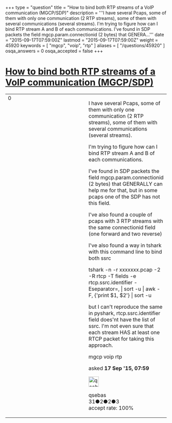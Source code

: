 +++
type = "question"
title = "How to bind both RTP streams of a VoIP communication (MGCP/SDP)"
description = '''I have several Pcaps, some of them with only one communication (2 RTP streams), some of them with several communications (several streams). I&#x27;m trying to figure how can I bind RTP stream A and B of each communications. I&#x27;ve found in SDP packets the field mgcp.param.connectionid (2 bytes) that GENERA...'''
date = "2015-09-17T07:59:00Z"
lastmod = "2015-09-17T07:59:00Z"
weight = 45920
keywords = [ "mgcp", "voip", "rtp" ]
aliases = [ "/questions/45920" ]
osqa_answers = 0
osqa_accepted = false
+++

<div class="headNormal">

# [How to bind both RTP streams of a VoIP communication (MGCP/SDP)](/questions/45920/how-to-bind-both-rtp-streams-of-a-voip-communication-mgcpsdp)

</div>

<div id="main-body">

<div id="askform">

<table id="question-table" style="width:100%;"><colgroup><col style="width: 50%" /><col style="width: 50%" /></colgroup><tbody><tr class="odd"><td style="width: 30px; vertical-align: top"><div class="vote-buttons"><span id="post-45920-upvote" class="ajax-command post-vote up" rel="nofollow" title="I like this post (click again to cancel)"> </span><div id="post-45920-score" class="post-score" title="current number of votes">0</div><span id="post-45920-downvote" class="ajax-command post-vote down" rel="nofollow" title="I dont like this post (click again to cancel)"> </span> <span id="favorite-mark" class="ajax-command favorite-mark" rel="nofollow" title="mark/unmark this question as favorite (click again to cancel)"> </span><div id="favorite-count" class="favorite-count"></div></div></td><td><div id="item-right"><div class="question-body"><p>I have several Pcaps, some of them with only one communication (2 RTP streams), some of them with several communications (several streams).</p><p>I'm trying to figure how can I bind RTP stream A and B of each communications.</p><p>I've found in SDP packets the field mgcp.param.connectionid (2 bytes) that GENERALLY can help me for that, but in some pcaps one of the SDP has not this field.</p><p>I've also found a couple of pcaps with 3 RTP streams with the same connectionid field (one forward and two reverse)</p><p>I've also found a way in tshark with this command line to bind both ssrc</p><p>tshark -n -r xxxxxxx.pcap -2 -R rtcp -T fields -e rtcp.ssrc.identifier -Eseparator=, | sort -u | awk -F, {'print $1, $2'} | sort -u</p><p>but I can't reproduce the same in pyshark, rtcp.ssrc.identifier field does'nt have the list of ssrc. I'm not even sure that each stream HAS at least one RTCP packet for taking this approach.</p></div><div id="question-tags" class="tags-container tags"><span class="post-tag tag-link-mgcp" rel="tag" title="see questions tagged &#39;mgcp&#39;">mgcp</span> <span class="post-tag tag-link-voip" rel="tag" title="see questions tagged &#39;voip&#39;">voip</span> <span class="post-tag tag-link-rtp" rel="tag" title="see questions tagged &#39;rtp&#39;">rtp</span></div><div id="question-controls" class="post-controls"></div><div class="post-update-info-container"><div class="post-update-info post-update-info-user"><p>asked <strong>17 Sep '15, 07:59</strong></p><img src="https://secure.gravatar.com/avatar/47164287da0e0d6aec8ee380f9237932?s=32&amp;d=identicon&amp;r=g" class="gravatar" width="32" height="32" alt="qsebas&#39;s gravatar image" /><p><span>qsebas</span><br />
<span class="score" title="31 reputation points">31</span><span title="2 badges"><span class="badge1">●</span><span class="badgecount">2</span></span><span title="2 badges"><span class="silver">●</span><span class="badgecount">2</span></span><span title="3 badges"><span class="bronze">●</span><span class="badgecount">3</span></span><br />
<span class="accept_rate" title="Rate of the user&#39;s accepted answers">accept rate:</span> <span title="qsebas has one accepted answer">100%</span></p></div></div><div id="comments-container-45920" class="comments-container"></div><div id="comment-tools-45920" class="comment-tools"></div><div class="clear"></div><div id="comment-45920-form-container" class="comment-form-container"></div><div class="clear"></div></div></td></tr></tbody></table>

</div>

</div>

